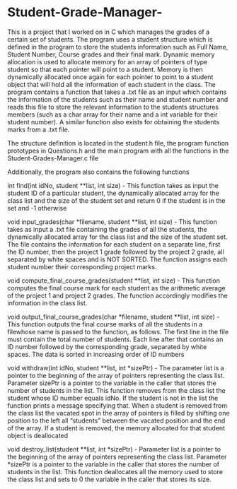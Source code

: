 # Student-Grade-Manager-

This is a project that I worked on in C which manages the grades of a certain set of students. The program uses a student structure which is defined in the program to store the students information such as Full Name, Student Number, Course grades and their final mark. Dynamic memory allocation is used to allocate memory for an array of pointers of type student so that each pointer will point to a student. Memory is then dynamically allocated once again for each pointer to point to a student object that will hold all the information of each student in the class. The program contains a function that takes a .txt file as an input which contains the information of the students such as their name and student number and reads this file to store the relevant information to the students structures members (such as a char array for their name and a int variable for their student number). A similar function also exists for obtaining the students marks from a .txt file. 

The structure definition is located in the student.h file, the program function prototypes in Questions.h and the main program with all the functions in the Student-Grades-Manager.c file

Additionally, the program also contains the following functions 

int find(int idNo, student **list, int size) - This function takes as input the student ID of a particular student, the dynamically allocated array for the class list and the size of the student set and return 0 if the student is in the set and -1 otherwise

void input_grades(char *filename, student **list, int size) - This function takes as input a .txt file containing the grades of all the students, the dynamically allocated array for the class list and the size of the student set. The file contains the information for each student on a separate line, first the ID number, then the project 1 grade followed by the project 2 grade, all separated by white spaces and is NOT SORTED. The function assigns each student number their corresponding project marks. 

void compute_final_course_grades(student **list, int size) - This function computes the final course mark for each student as the arithmetic average of the project 1 and project 2 grades. The function accordingly modifies the information in the class list.


void output_final_course_grades(char *filename, student **list, int size) - This function outputs the final course marks of all the students in a filewhose name is passed to the function, as follows. The first line in the file must contain the total number of students. Each line after that contains an ID number followed by the corresponding grade, separated by white spaces. The data is sorted in increasing order of ID numbers

void withdraw(int idNo, student **list, int *sizePtr) - The parameter list is a pointer to the beginning of the array of pointers representing the class list. Parameter sizePtr is a pointer to the variable in the caller that stores the number of students in the list. This function removes from the class list the student whose ID number equals idNo. If the student is not in the list the function prints a message specifying that. When a student is removed from the class list the vacated spot in the array of pointers is filled by shifting one position to the left all “students” between the vacated position and the end of the array. If a student is removed, the memory allocated for that student object is deallocated 

void destroy_list(student **list, int *sizePtr) - Parameter list is a pointer to the beginning of the array of pointers representing the class list. Parameter *sizePtr is a pointer to the variable in the caller that stores the number of students in the list. This function deallocates all the memory used to store the class list and sets to 0 the variable in the caller that stores its size. 
